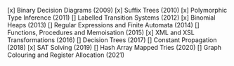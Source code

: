 [x] Binary Decision Diagrams (2009)
[x] Suffix Trees (2010)
[x] Polymorphic Type Inference (2011)
[] Labelled Transition Systems (2012)
[x] Binomial Heaps (2013)
[] Regular Expressions and Finite Automata (2014)
[] Functions, Procedures and Memoisation (2015)
[x] XML and XSL Transformations (2016)
[] Decision Trees (2017)
[] Constant Propagation (2018)
[x] SAT Solving (2019)
[] Hash Array Mapped Tries (2020)
[] Graph Colouring and Register Allocation (2021)
